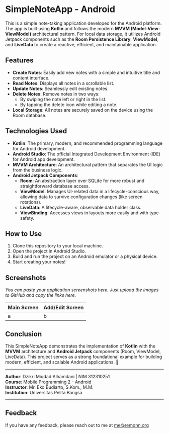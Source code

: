 # **SimpleNoteApp \- Android**

This is a simple note-taking application developed for the Android platform. The app is built using **Kotlin** and follows the modern **MVVM (Model-View-ViewModel)** architectural pattern. For local data storage, it utilizes Android Jetpack components such as the **Room Persistence Library**, **ViewModel**, and **LiveData** to create a reactive, efficient, and maintainable application.

## **Features**

* **Create Notes**: Easily add new notes with a simple and intuitive title and content interface.  
* **Read Notes**: Displays all notes in a scrollable list.  
* **Update Notes**: Seamlessly edit existing notes.  
* **Delete Notes**: Remove notes in two ways:  
  * By swiping the note left or right in the list.  
  * By tapping the delete icon while editing a note.  
* **Local Storage**: All notes are securely saved on the device using the Room database.

## **Technologies Used**

* **Kotlin**: The primary, modern, and recommended programming language for Android development.  
* **Android Studio**: The official Integrated Development Environment (IDE) for Android app development.  
* **MVVM Architecture**: An architectural pattern that separates the UI logic from the business logic.  
* **Android Jetpack Components**:  
  * **Room**: An abstraction layer over SQLite for more robust and straightforward database access.  
  * **ViewModel**: Manages UI-related data in a lifecycle-conscious way, allowing data to survive configuration changes (like screen rotations).  
  * **LiveData**: A lifecycle-aware, observable data holder class.  
  * **ViewBinding**: Accesses views in layouts more easily and with type-safety.

## **How to Use**

1. Clone this repository to your local machine.  
2. Open the project in Android Studio.  
3. Build and run the project on an Android emulator or a physical device.  
4. Start creating your notes\!

## **Screenshots**

*You can paste your application screenshots here. Just upload the images to GitHub and copy the links here.*

| Main Screen | Add/Edit Screen |
|:------------|:----------------|
| a           | b               |

## **Conclusion**

This SimpleNoteApp demonstrates the implementation of **Kotlin** with the **MVVM** architecture and **Android Jetpack** components (Room, ViewModel, LiveData). This project serves as a strong foundational example for building modern, efficient, and scalable Android applications. 🚀

<hr>
<p dir="auto"><strong>Author</strong>: Dzikri Miqdad Alhamdani | NIM 312310251<br>
<strong>Course</strong>: Mobile Programming 2 - Android<br>
<strong>Instructor</strong>: Mr. Eko Budiarto, S.Kom., M.M.<br>
<strong>Institution</strong>: Universitas Pelita Bangsa</p><hr>

## **Feedback**

If you have any feedback, please reach out to me at me@remonn.org